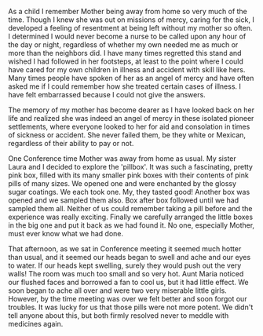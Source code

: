 As a child I remember Mother being away from home so very much of the time. Though I knew she was out on missions of mercy, caring for the sick, I developed a feeling of resentment at being left without my mother so often. I determined I would never become a nurse to be called upon any hour of the day or night, regardless of whether my own needed me as much or more than the neighbors did. I have many times regretted this stand and wished I had followed in her footsteps, at least to the point where I could have cared for my own children in illness and accident with skill like hers. Many times people have spoken of her as an angel of mercy and have often asked me if I could remember how she treated certain cases of illness. I have felt embarrassed because I could not give the answers.

The memory of my mother has become dearer as I have looked back on her life and realized she was indeed an angel of mercy in these isolated pioneer settlements, where everyone looked to her for aid and consolation in times of sickness or accident. She never failed them, be they white or Mexican, regardless of their ability to pay or not.

One Conference time Mother was away from home as usual. My sister Laura and I decided to explore the 'pillbox'. It was such a fascinating, pretty pink box, filled with its many smaller pink boxes with their contents of pink pills of many sizes. We opened one and were enchanted by the glossy sugar coatings. We each took one. My, they tasted good! Another box was opened and we sampled them also. Box after box followed until we had sampled them all. Neither of us could remember taking a pill before and the experience was really exciting. Finally we carefully arranged the little boxes in the big one and put it back as we had found it. No one, especially Mother, must ever know what we had done.

That afternoon, as we sat in Conference meeting it seemed much hotter than usual, and it seemed our heads began to swell and ache and our eyes to water. If our heads kept swelling, surely they would push out the very walls! The room was much too small and so very hot. Aunt Maria noticed our flushed faces and borrowed a fan to cool us, but it had little effect. We soon began to ache all over and were two very miserable little girls. However, by the time meeting was over we felt better and soon forgot our troubles. It was lucky for us that those pills were not more potent. We didn't tell anyone about this, but both firmly resolved never to meddle with medicines again.